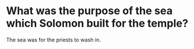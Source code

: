 # What was the purpose of the sea which Solomon built for the temple?

The sea was for the priests to wash in. 